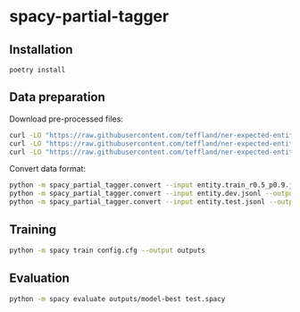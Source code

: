 # spacy-partial-tagger


## Installation

```
poetry install
```


## Data preparation

Download pre-processed files:

```sh
curl -LO "https://raw.githubusercontent.com/teffland/ner-expected-entity-ratio/main/data/conll2003/eng/entity.train_r0.5_p0.9.jsonl"
curl -LO "https://raw.githubusercontent.com/teffland/ner-expected-entity-ratio/main/data/conll2003/eng/entity.dev.jsonl"
curl -LO "https://raw.githubusercontent.com/teffland/ner-expected-entity-ratio/main/data/conll2003/eng/entity.test.jsonl"
```

Convert data format:

```sh
python -m spacy_partial_tagger.convert --input entity.train_r0.5_p0.9.jsonl --output train.spacy
python -m spacy_partial_tagger.convert --input entity.dev.jsonl --output dev.spacy
python -m spacy_partial_tagger.convert --input entity.test.jsonl --output test.spacy
```

## Training

```sh
python -m spacy train config.cfg --output outputs
```

## Evaluation

```sh
python -m spacy evaluate outputs/model-best test.spacy
```

